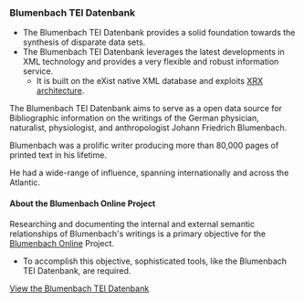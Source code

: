 ### Blumenbach TEI Datenbank

* The Blumenbach TEI Datenbank provides a solid foundation towards the synthesis of disparate data sets.
* The Blumenbach TEI Datenbank leverages the latest developments in XML technology and provides a very flexible and robust information service.
    * It is built on the eXist native XML database and exploits [XRX architecture](https://en.wikipedia.org/wiki/XRX_(web_application_architecture)).

The Blumenbach TEI Datenbank aims to serve as a open data source for Bibliographic information on the writings of the German physician, naturalist, physiologist, and anthropologist Johann Friedrich Blumenbach.

Blumenbach was a prolific writer producing more than 80,000 pages of printed text in his lifetime.

He had a wide-range of influence, spanning internationally and across the Atlantic.

#### About the Blumenbach Online Project
Researching and documenting the internal and external semantic relationships of Blumenbach's writings is a primary objective for the [Blumenbach Online](http://www.blumenbach-online.de/projekt/ziele/?L=mrcjnbhcvowkfpo#c481) Project.

* To accomplish this objective, sophisticated tools, like the Blumenbach TEI Datenbank, are required.


[View the Blumenbach TEI Datenbank](http://exist-bb.wmflabs.org)
